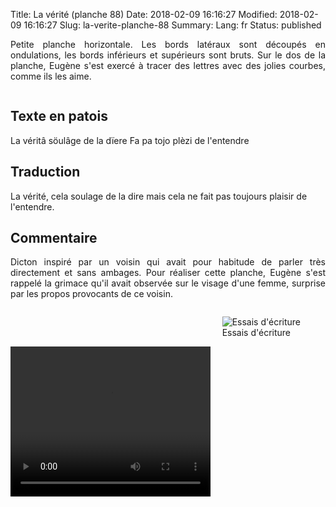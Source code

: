 Title: La vérité (planche 88)
Date: 2018-02-09 16:16:27
Modified: 2018-02-09 16:16:27
Slug: la-verite-planche-88
Summary: 
Lang: fr
Status: published

<p style="text-align:justify;">Petite planche horizontale. Les bords latéraux sont découpés en ondulations, les bords inférieurs et supérieurs sont bruts. Sur le dos de la planche, Eugène s'est exercé à tracer des lettres avec des jolies courbes, comme ils les aime. </p>
<figure class="image-block" style="float: center;">
  <img alt="" src="{static}/images/planche_88.png">
  <figcaption style="max-width: 680px"></figcaption>
</figure>


## Texte en patois
La  véritâ  söulâge  de  la  dïere  Fa  pa  tojo  plèzi  de  l'entendre

## Traduction
La vérité, cela soulage de la dire mais cela ne fait pas toujours plaisir de l'entendre.

## Commentaire
<p style="text-align:justify;">Dicton inspiré par un voisin qui avait pour habitude de parler très directement et sans ambages. Pour réaliser cette planche, Eugène s'est rappelé la grimace qu'il avait observée sur le visage d'une femme, surprise par les propos provocants de ce voisin.</p>
<figure class="image-block" style="float: right;">
  <img alt="Essais d&#x27;écriture" src="{static}/images/planche_88_verso2.png">
  <figcaption style="max-width: 354px">Essais d&#x27;écriture</figcaption>
</figure>



<video width="320" height="240" controls>
  <source src="https://d1njpgd0ygatdn.cloudfront.net/video_88.mp4" type="video/mp4">
</video>

